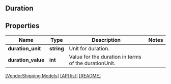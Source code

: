 ## Duration

## Properties

Name | Type | Description | Notes
------------ | ------------- | ------------- | -------------
**duration_unit** | **string** | Unit for duration. |
**duration_value** | **int** | Value for the duration in terms of the durationUnit. |

[[VendorShipping Models]](../) [[API list]](../../Api) [[README]](../../../README.md)
